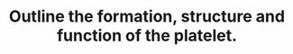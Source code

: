 ---
title: "Outline the formation, structure and function of the platelet."
entityType: SAQ
exam: PEX
college: CICM
year: 2016
sitting: A
question: 06
passRate: 50
EC_expectedDomains:
- "It was expected candidates could describe or draw the structure detailing they have no nucleus, the presence of mitochondria and granules and provide some detail of the important external surface proteins (glycoproteins, ABO, human platelet antigens)."
- "The description of function required detail around the importance of platelet plug formation and the role of adhesion, aggregation and activation in this process."
EC_extraCredit:
- "Better answers also described the internal microtubule structure and related this to function (allows contraction and shape change)."
EC_extraCredit:
- "The structure of the question outlined exactly what was expected."
---